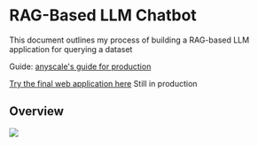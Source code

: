 # RAG-Based LLM Chatbot

This document outlines my process of building a RAG-based LLM application for querying a dataset

Guide: [anyscale's guide for production](https://www.anyscale.com/blog/a-comprehensive-guide-for-building-rag-based-llm-applications-part-1#chunk-data)

[Try the final web application here]() 
Still in production

## Overview
![](/pics/overview.png)